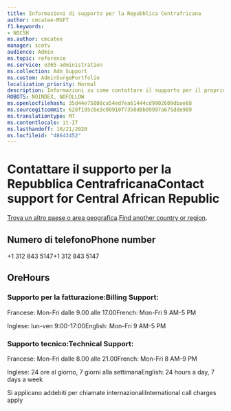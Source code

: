 ```yaml
---
title: Informazioni di supporto per la Repubblica Centrafricana
author: cmcatee-MSFT
f1.keywords:
- NOCSH
ms.author: cmcatee
manager: scotv
audience: Admin
ms.topic: reference
ms.service: o365-administration
ms.collection: Adm_Support
ms.custom: AdminSurgePortfolio
localization_priority: Normal
description: Informazioni su come contattare il supporto per il proprio paese o area geografica.
ROBOTS: NOINDEX, NOFOLLOW
ms.openlocfilehash: 35d44e75808ca54ed7ea61444cd9902609dbae68
ms.sourcegitcommit: 628f195cbe3c00910f7350d8b09997a675dde989
ms.translationtype: MT
ms.contentlocale: it-IT
ms.lasthandoff: 10/21/2020
ms.locfileid: "48643452"
---
```

# <a name="contact-support-for-central-african-republic"></a><span data-ttu-id="abbbe-103">Contattare il supporto per la Repubblica Centrafricana</span><span class="sxs-lookup"><span data-stu-id="abbbe-103">Contact support for Central African Republic</span></span>

<span data-ttu-id="abbbe-104">[Trova un altro paese o area geografica](../contact-support-for-business-products.md).</span><span class="sxs-lookup"><span data-stu-id="abbbe-104">[Find another country or region](../contact-support-for-business-products.md).</span></span>

## <a name="phone-number"></a><span data-ttu-id="abbbe-105">Numero di telefono</span><span class="sxs-lookup"><span data-stu-id="abbbe-105">Phone number</span></span>
<span data-ttu-id="abbbe-106">+1 312 843 5147</span><span class="sxs-lookup"><span data-stu-id="abbbe-106">+1 312 843 5147</span></span>

## <a name="hours"></a><span data-ttu-id="abbbe-107">Ore</span><span class="sxs-lookup"><span data-stu-id="abbbe-107">Hours</span></span>
### <a name="billing-support"></a><span data-ttu-id="abbbe-108">Supporto per la fatturazione:</span><span class="sxs-lookup"><span data-stu-id="abbbe-108">Billing Support:</span></span>

<span data-ttu-id="abbbe-109">Francese: Mon-Fri dalle 9.00 alle 17.00</span><span class="sxs-lookup"><span data-stu-id="abbbe-109">French: Mon-Fri 9 AM-5 PM</span></span>

<span data-ttu-id="abbbe-110">Inglese: lun-ven 9:00-17:00</span><span class="sxs-lookup"><span data-stu-id="abbbe-110">English: Mon-Fri 9 AM-5 PM</span></span>

### <a name="technical-support"></a><span data-ttu-id="abbbe-111">Supporto tecnico:</span><span class="sxs-lookup"><span data-stu-id="abbbe-111">Technical Support:</span></span>

<span data-ttu-id="abbbe-112">Francese: Mon-Fri dalle 8.00 alle 21.00</span><span class="sxs-lookup"><span data-stu-id="abbbe-112">French: Mon-Fri 8 AM-9 PM</span></span>

<span data-ttu-id="abbbe-113">Inglese: 24 ore al giorno, 7 giorni alla settimana</span><span class="sxs-lookup"><span data-stu-id="abbbe-113">English: 24 hours a day, 7 days a week</span></span>

<span data-ttu-id="abbbe-114">Si applicano addebiti per chiamate internazionali</span><span class="sxs-lookup"><span data-stu-id="abbbe-114">International call charges apply</span></span>
